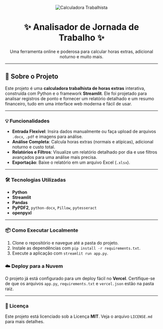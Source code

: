 <p align="center">
  <img src="https://via.placeholder.com/800x200.png?text=CALCULADORA+TRABALHISTA" alt="Calculadora Trabalhista">
</p>

<h1 align="center">✨ Analisador de Jornada de Trabalho ✨</h1>

<p align="center">
  Uma ferramenta online e poderosa para calcular horas extras, adicional noturno e muito mais.
</p>

---

## 🚀 Sobre o Projeto

Este projeto é uma **calculadora trabalhista de horas extras** interativa, construída com Python e o framework **Streamlit**. Ele foi projetado para analisar registros de ponto e fornecer um relatório detalhado e um resumo financeiro, tudo em uma interface web moderna e fácil de usar.

---

### 💡 Funcionalidades

* **Entrada Flexível**: Insira dados manualmente ou faça upload de arquivos `.docx`, `.pdf` e imagens para análise.
* **Análise Completa**: Calcula horas extras (normais e atípicas), adicional noturno e custo total.
* **Relatórios e Filtros**: Visualize um relatório detalhado por dia e use filtros avançados para uma análise mais precisa.
* **Exportação**: Baixe o relatório em um arquivo Excel (`.xlsx`).

---

### 🛠️ Tecnologias Utilizadas

* **Python**
* **Streamlit**
* **Pandas**
* **PyPDF2**, `python-docx`, `Pillow`, `pytesseract`
* **openpyxl**

---

### 📦 Como Executar Localmente

1.  Clone o repositório e navegue até a pasta do projeto.
2.  Instale as dependências com `pip install -r requirements.txt`.
3.  Execute a aplicação com `streamlit run app.py`.

### ☁️ Deploy para a Nuvem

O projeto já está configurado para um deploy fácil no **Vercel**. Certifique-se de que os arquivos `app.py`, `requirements.txt` e `vercel.json` estão na pasta raiz.

---

### 📄 Licença

Este projeto está licenciado sob a Licença **MIT**. Veja o arquivo `LICENSE.md` para mais detalhes.
